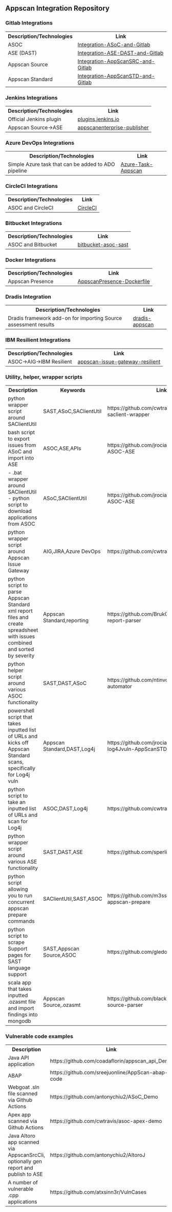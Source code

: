 ## Appscan Integration Repository

### Gitlab Integrations
<table>
    <tr><th>Description/Technologies</th><th>Link</th></tr>
    <tr><td>ASOC</td><td><a href="https://github.com/jrocia/Integration-ASoC-and-Gitlab">Integration-ASoC-and-Gitlab</a></td></tr>
    <tr><td>ASE (DAST)</td><td><a href="https://github.com/jrocia/Integration-ASE-DAST-and-Gitlab">Integration-ASE-DAST-and-Gitlab</a></td></tr>
    <tr><td>Appscan Source</td><td><a href="https://github.com/jrocia/Integration-AppScanSRC-and-Gitlab">Integration-AppScanSRC-and-Gitlab</a></td></tr>
    <tr><td>Appscan Standard</td><td><a href="https://github.com/jrocia/Integration-AppScanSTD-and-Gitlab">Integration-AppScanSTD-and-Gitlab</a></td></tr></table>

### Jenkins Integrations
<table>
    <tr><th>Description/Technologies</th><th>Link</th></tr>
    <tr><td>Official Jenkins plugin</td><td><a href="https://plugins.jenkins.io/appscan/">plugins.jenkins.io</a></td></tr>
    <tr><td>Appscan Source->ASE</td><td><a href="https://github.com/kevinfealey/appscanenterprise-publisher">appscanenterprise-publisher</a></td></tr>
</table>

### Azure DevOps Integrations
<table>
    <tr><th>Description/Technologies</th><th>Link</th></tr>
    <tr><td>Simple Azure task that can be added to ADO pipeline</td><td><a href="https://github.com/yopez83/Azure-Task-AppScan">Azure-Task-Appscan</a></td></tr>
</table>

### CircleCI Integrations
<table>
    <tr><th>Description/Technologies</th><th>Link</th></tr>
    <tr><td>ASOC and CircleCI</td><td><a href="https://github.com/antonychiu2/CircleCI">CircleCI</a></td></tr>
</table>

### Bitbucket Integrations
<table>
    <tr><th>Description/Technologies</th><th>Link</th></tr>
    <tr><td>ASOC and Bitbucket</td><td><a href="https://github.com/HCL-TECH-SOFTWARE/bitbucket-asoc-sast">bitbucket-asoc-sast</a></td></tr>
</table>

### Docker Integrations
<table>
    <tr><th>Description/Technologies</th><th>Link</th></tr>
    <tr><td>Appscan Presence </td><td><a href="https://github.com/jrocia/AppScanPresence-Dockerfile">AppscanPresence-Dockerfile</a></td></tr>
</table>

### Dradis Integration
<table>
    <tr><th>Description/Technologies</th><th>Link</th></tr>
    <tr><td>Dradis framework add-on for importing Source assessment results</td><td><a href="https://github.com/dradis/dradis-appscan">dradis-appscan</a></td></tr>
</table>

### IBM Resilient Integrations
<table>
    <tr><th>Description/Technologies</th><th>Link</th></tr>
    <tr><td>ASOC->AIG->IBM Resilient</td><td><a href="https://github.com/IBM/asoc-devops-tooling/tree/master/appscan-issue-gateway-resilient">appscan-issue-gateway-resilient</a></td></tr>
</table>

### Utility, helper, wrapper scripts
<table>
    <tr><th>Description</th><th>Keywords</th><th>Link</th></tr>
    <tr><td>python wrapper script around SAClientUtil</td><td>SAST,ASoC,SAClientUtil</td><td>https://github.com/cwtravis/python-saclient-wrapper</td></tr>
    <tr><td>bash script to export issues from ASoC and import into ASE</td><td>ASOC,ASE,APIs</td><td>https://github.com/jrocia/ImportAppIssues-ASOC-ASE</td></tr>
    <tr><td>- .bat wrapper around SAClientUtil<br>- python script to download applications from ASOC</td><td>ASoC,SAClientUtil</td><td>https://github.com/jrocia/ImportAppIssues-ASOC-ASE</td></tr>
    <tr><td>python wrapper script around Appscan Issue Gateway</td><td>AIG,JIRA,Azure DevOps</td><td>https://github.com/cwtravis/AIMG_Client</td></tr>
    <tr><td>python script to parse Appscan Standard xml report files and create spreadsheet with issues combined and sorted by severity</td><td>Appscan Standard,reporting</td><td>https://github.com/Bruk0ut/appscan-xml-report-parser</td></tr>
    <tr><td>python helper script around various ASOC functionality</td><td>SAST,DAST,ASoC</td><td>https://github.com/ntinvo/appscan-automator</td></tr>
    <tr><td>powershell script that takes inputted list of URLs and kicks off Appscan Standard scans, specifically for Log4j vuln</td><td>Appscan Standard,DAST,Log4j</td><td>https://github.com/jrocia/Search-log4Jvuln-AppScanSTD</td></tr>
    <tr><td>python script to take an inputted list of URLs and scan for Log4j</td><td>ASOC,DAST,Log4j</td><td>https://github.com/cwtravis/asoc_dast_spray</td></tr>
    <tr><td>python wrapper script around various ASE functionality</td><td>SAST,DAST,ASE</td><td>https://github.com/sperlis/ase-apis</td></tr>
    <tr><td>python script allowing you to run concurrent appscan prepare commands</td><td>SAClientUtil,SAST,ASOC</td><td>https://github.com/m3ssap0/massive-appscan-prepare</td></tr>
    <tr><td>python script to scrape Support pages for SAST language support</td><td>SAST,Appscan Source,ASOC</td><td>https://github.com/gledonne/appscanlangs</td></tr>
    <tr><td>scala app that takes inputted .ozasmt file and import findings into mongodb</td><td>Appscan Source,.ozasmt</td><td>https://github.com/blackboard/appscan-source-parser</td></tr>
    
</table>



### Vulnerable code examples

<table>
    <tr><th>Description</th><th>Link</th></tr>
    <tr><td>Java API application</td><td>https://github.com/coadaflorin/appscan_api_Demo</td></tr>
    <tr><td>ABAP</td><td>https://github.com/sreejuonline/AppScan-abap-code</td></tr>
    <tr><td>Webgoat .sln file scanned via Github Actions</td><td>https://github.com/antonychiu2/ASoC_Demo</td></tr>
    <tr><td>Apex app scanned via Github Actions</td><td>https://github.com/cwtravis/asoc-apex-demo</td></tr>
    <tr><td>Java Altoro app scanned via AppscanSrcCli, optionally gen report and publish to ASE</td><td>https://github.com/antonychiu2/AltoroJ</td></tr>
    <tr><td>A number of vulnerable .cpp applications</td><td>https://github.com/atxsinn3r/VulnCases</td></tr>
</table>
